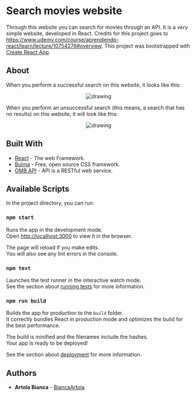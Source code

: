 # Search movies website

Through this website you can search for movies through an API. It is a very simple website, developed in React. Credits for this project goes to https://www.udemy.com/course/aprendiendo-react/learn/lecture/10754278#overview.
This project was bootstrapped with [Create React App](https://github.com/facebook/create-react-app).

## About
When you perform a successful search on this website, it looks like this:
<p align="center">
<img src="https://i.ibb.co/dWT7h8L/Busqueda-Exitosa.png" alt="drawing" />
</p>

When you perform an unsuccessful search (this means, a search that has no results) on this website, it will look like this:
<p align="center">
<img src="https://i.ibb.co/rxcL1fZ/Busqueda-No-Exitosa.png" alt="drawing" />
</p>

## Built With

* [React](https://es.reactjs.org/docs/getting-started.html) - The web Framework.
* [Bulma](https://bulma.io/) - Free, open source CSS framework.
* [OMB API](http://www.omdbapi.com/) - API is a RESTful web service.

## Available Scripts

In the project directory, you can run:

### `npm start`

Runs the app in the development mode.<br />
Open [http://localhost:3000](http://localhost:3000) to view it in the browser.

The page will reload if you make edits.<br />
You will also see any lint errors in the console.

### `npm test`

Launches the test runner in the interactive watch mode.<br />
See the section about [running tests](https://facebook.github.io/create-react-app/docs/running-tests) for more information.

### `npm run build`

Builds the app for production to the `build` folder.<br />
It correctly bundles React in production mode and optimizes the build for the best performance.

The build is minified and the filenames include the hashes.<br />
Your app is ready to be deployed!

See the section about [deployment](https://facebook.github.io/create-react-app/docs/deployment) for more information.

## Authors

* **Artola Bianca** - [BiancaArtola](https://github.com/BiancaArtola)
